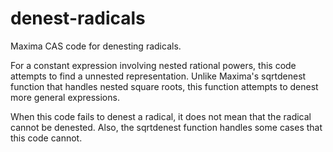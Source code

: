 # denest-radicals
 Maxima CAS code for denesting radicals. 
 
 For a constant expression involving nested rational powers, this code attempts to find a unnested representation. Unlike Maxima's sqrtdenest function that handles nested square roots, this function attempts to denest more general expressions.

 When this code fails to denest a radical, it does not mean that the radical cannot be denested. Also, the sqrtdenest function handles some cases that this code cannot.
